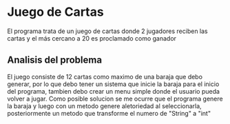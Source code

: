 # Juego de Cartas
El programa trata de un juego de cartas donde 2 jugadores reciben las cartas y el más cercano a 20 es proclamado como ganador

## Analisis del problema
El juego consiste de 12 cartas como maximo de una baraja que debo generar, por lo que debo tener un sistema que inicie la baraja para el inicio del programa, tambien debo crear un menu simple donde el usuario pueda volver a jugar.
Como posible solucion se me ocurre que el programa genere la baraja y luego con un metodo genere aletoriedad al seleccionarla, posteriormente un metodo que transforme el numero de "String" a "int"
